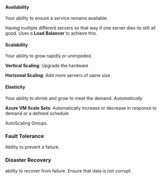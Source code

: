#### Availability
Your ability to ensure a service remains available. 


Having multiple different servers so that way if one server dies its still all good. Uses a **Load Balancer** to achieve this. 

#### Scalability
Your ability to grow rapidly or unimpeded.

**Vertical Scaling**: Upgrade the hardware

**Horizonal Scaling**: Add more servers of same size 

#### Elasticity 
Your ability to shrink and grow to meet the demand. *Automatically*

**Azure VM Scale Sets**: Automatically increase or decrease in response to demand or a defined schedule

AutoScaling Groups. 



### Fault Tolerance
Ability to prevent a failure.

### Disaster Recovery
ability to recover from failure. Ensure that data is not corrupt. 
